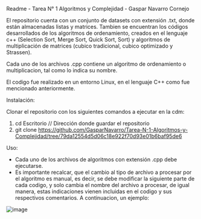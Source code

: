 Readme - Tarea N° 1 Algoritmos y Complejidad - Gaspar Navarro Cornejo

El repositorio cuenta con un conjunto de datasets con extensión .txt, donde están almacenadas listas y matrices. Tambien se encuentran los códigos desarrollados de los algoritmos
de ordenamiento, creados en el lenguaje c++ (Selection Sort, Merge Sort, Quick Sort, Sort) y algoritmos de multiplicación de matrices (cubico tradicional, cubico optimizado y Strassen).

Cada uno de los archivos .cpp contiene un algoritmo de ordenamiento o multiplicacion, tal como lo indica su nombre. 

El codigo fue realizado en un entorno Linux, en el lenguaje C++ como fue mencionado anteriormente.

Instalación:

Clonar el repositorio con los siguientes comandos a ejecutar en la cdm:

1. cd Escritorio // Dirección donde guardar el repositorio
2. git clone https://github.com/GasparNavarro/Tarea-N-1-Algoritmos-y-Complejidad/tree/79da12554d5d06c18e922f70d93e01b6baf95de6

Uso:

- Cada uno de los archivos de algoritmos con extensión .cpp debe ejecutarse.
- Es importante recalcar, que el cambio al tipo de archivo a procesar por el algoritmo es manual,
  es decir, se debe modificar la siguiente parte de cada codigo, y solo cambia el nombre del
  archivo a procesar, de igual manera, estas indicaciones vienen incluidas en el codigo y sus respectivos
  comentarios. A continuacion, un ejemplo:

![image](https://github.com/user-attachments/assets/e41fe276-5d23-4bb4-a39d-4ad7c22a52ed)
               
